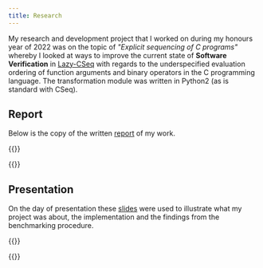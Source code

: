 ```yaml
---
title: Research
---
```


My research and development project that I worked on during my honours year of 2022 was on the topic of _"Explicit sequencing of C programs"_ whereby I looked
at ways to improve the current state of **Software Verification** in [Lazy-CSeq](http://www.southampton.ac.uk/~gp1y10/cseq/) with regards to the underspecified evaluation ordering of function
arguments and binary operators in the C programming language. The transformation module was written in Python2 (as is standard with CSeq).

## Report

Below is the copy of the written [report](/blobs/research/report.pdf) of my work.

{{<bruh>}}
<center>
	<object data="/blobs/research/report.pdf" type="application/pdf" style="min-height:100vh;width:80%"></object>
</center>
{{</bruh>}}

## Presentation

On the day of presentation these [slides](/blobs/research/presentation.pdf) were used to illustrate what my project was about, the implementation and the findings from the benchmarking procedure.

{{<bruh>}}
<center>
	<object data="/blobs/research/presentation.pdf" type="application/pdf" style="min-height:60vh;width:100%"></object>
</center>
{{</bruh>}}
